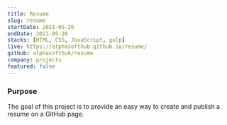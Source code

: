 ```yaml
---
title: Resume
slug: resume
startDate: 2021-05-26
endDate: 2021-05-26
stacks: [HTML, CSS, JavaScript, gulp]
live: https://alphasofthub.github.io/resume/
github: alphasofthub/resume
company: projects
featured: false
---
```


### Purpose
The goal of this project is to provide an easy way to create and publish a resume on a GitHub page.
